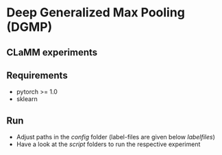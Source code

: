 # Deep Generalized Max Pooling (DGMP)

## CLaMM experiments 

## Requirements
 - pytorch >= 1.0
 - sklearn

## Run
 - Adjust paths in the _config_ folder (label-files are given below _labelfiles_)
 - Have a look at the _script_ folders to run the respective experiment
